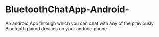 # BluetoothChatApp-Android-
An android App through which you can chat with any of the previously Bluetooth paired devices on your android phone.
